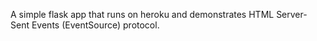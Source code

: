 A simple flask app that runs on heroku and demonstrates HTML Server-Sent Events
(EventSource) protocol.
